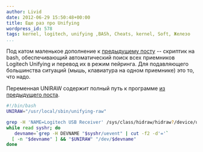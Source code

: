 ```yaml
---
author: Livid
date: 2012-06-29 15:50:48+00:00
title: Еще раз про Unifying
wordpress_id: 578
tags: kernel, logitech, unifying ,BASh, Cheats, kernel, Soft, Железо
...
```


Под катом маленькое дополнение к [предыдущему
посту](/posts/2012-06-25-%D0%BF%D0%B5%D0%B9%D1%80%D0%B8%D0%BD%D0%B3-logitech-unifying-%D1%83%D1%81%D1%82%D1%80%D0%BE%D0%B9%D1%81%D1%82%D0%B2-%D0%B2-linux.html) -- скриптик на bash, обеспечивающий
автоматический поиск всех приемников Logitech Unifying и перевод их в
режим пейринга. Для подавляющего большинства ситуаций (мышь, клавиатура
на одном приемнике) это то, что надо.

<!--more-->


Переменная UNIRAW содержит полный путь к программе [из предыдущего
поста](/posts/2012-06-25-%D0%BF%D0%B5%D0%B9%D1%80%D0%B8%D0%BD%D0%B3-logitech-unifying-%D1%83%D1%81%D1%82%D1%80%D0%BE%D0%B9%D1%81%D1%82%D0%B2-%D0%B2-linux.html).

```bash
#!/bin/bash
UNIRAW="/usr/local/sbin/unifying-raw"

grep -H 'NAME=Logitech USB Receiver' /sys/class/hidraw/hidraw?/device/uevent | cut -f1-5 -d'/' |
while read syshr; do
   devname=`grep -H DEVNAME "$syshr/uevent" | cut -f2 -d'='`
  [ -n "$devname" ] && "$UNIRAW" "/dev/$devname"
done
```
